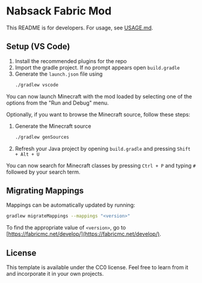 # Nabsack Fabric Mod

This README is for developers. For usage, see [USAGE.md](USAGE.md).

## Setup (VS Code)

1. Install the recommended plugins for the repo
2. Import the gradle project. If no prompt appears open `build.gradle`
3. Generate the `launch.json` file using
   ```sh
   ./gradlew vscode
   ```

You can now launch Minecraft with the mod loaded by selecting one of the options from the "Run and Debug" menu.

Optionally, if you want to browse the Minecraft source, follow these steps:

1. Generate the Minecraft source
   ```sh
   ./gradlew genSources
   ```
2. Refresh your Java project by opening `build.gradle` and pressing `Shift + Alt + U`

You can now search for Minecraft classes by pressing `Ctrl + P` and typing `#` followed by your search term.

## Migrating Mappings

Mappings can be automatically updated by running:

```sh
gradlew migrateMappings --mappings "<version>"
```

To find the appropriate value of `<version>`, go to [https://fabricmc.net/develop/](https://fabricmc.net/develop/).

## License

This template is available under the CC0 license. Feel free to learn from it and incorporate it in your own projects.
